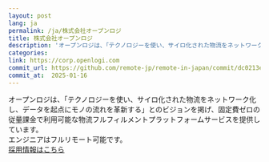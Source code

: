 ```yaml
---
layout: post
lang: ja
permalink: /ja/株式会社オープンロジ
title: 株式会社オープンロジ
description: 'オープンロジは、「テクノロジーを使い、サイロ化された物流をネットワーク化し、データを起点にモノの流れを革新する」とのビジョンを掲げ、固定費ゼロの従量課金で利用可能な物流フルフィルメントプラットフォームサービスを提供しています。 エンジニアはフルリモート可能です。 採用情報はこちら'
categories: 
link: https://corp.openlogi.com
commit_url: https://github.com/remote-jp/remote-in-japan/commit/dc0213e5d3bf547e1dd7b4da3b612a689016ef3e
commit_at:  2025-01-16
---
```


<p>オープンロジは、「テクノロジーを使い、サイロ化された物流をネットワーク化し、データを起点にモノの流れを革新する」とのビジョンを掲げ、固定費ゼロの従量課金で利用可能な物流フルフィルメントプラットフォームサービスを提供しています。<br />エンジニアはフルリモート可能です。<br /><a href="https://corp.openlogi.com/recruit/">採用情報はこちら</a></p>

